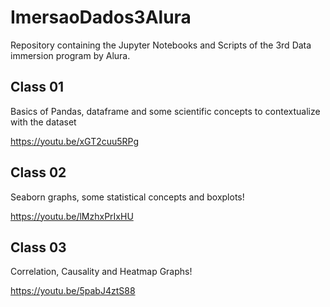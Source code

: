 # ImersaoDados3Alura

Repository containing the Jupyter Notebooks and Scripts of the 3rd Data immersion program by Alura.

## Class 01

Basics of Pandas, dataframe and some scientific concepts to contextualize with the dataset

https://youtu.be/xGT2cuu5RPg

## Class 02

Seaborn graphs, some statistical concepts and boxplots!

https://youtu.be/lMzhxPrIxHU


## Class 03

Correlation, Causality and Heatmap Graphs!

https://youtu.be/5pabJ4ztS88

